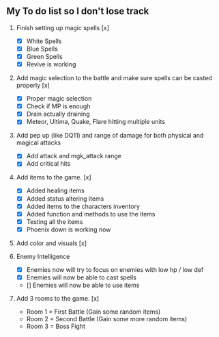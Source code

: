 ## My To do list so I don't lose track

1. Finish setting up magic spells [x]
   - [x] White Spells 
   - [x] Blue Spells
   - [x] Green Spells
   - [x] Revive is working

2. Add magic selection to the battle and make sure spells can be casted properly [x]
   - [x] Proper magic selection
   - [x] Check if MP is enough
   - [x] Drain actually draining 
   - [x] Meteor, Ultima, Quake, Flare hitting multiple units

3. Add pep up (like DQ11) and range of damage for both physical and magical attacks
   - [x] Add attack and mgk_attack range
   - [x] Add critical hits

4. Add items to the game. [x]
   - [x] Added healing items
   - [x] Added status altering items
   - [x] Added items to the characters inventory
   - [x] Added function and methods to use the items
   - [x] Testing all the items
   - [x] Phoenix down is working now

5. Add color and visuals [x]

6. Enemy Intelligence
   - [x] Enemies now will try to focus on enemies with low hp / low def
   - [x] Enemies will now be able to cast spells
   - [] Enemies will now be able to use items

7. Add 3 rooms to the game. [x]
   * Room 1 = First Battle (Gain some random items)
   * Room 2 = Second Battle (Gain some more random items)
   * Room 3 = Boss Fight